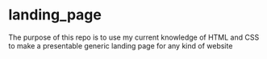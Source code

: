 # landing_page

The purpose of this repo is to use my current knowledge of HTML and CSS to make a presentable generic landing page for any kind of website
